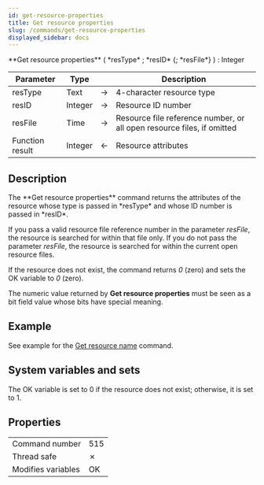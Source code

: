 ```yaml
---
id: get-resource-properties
title: Get resource properties
slug: /commands/get-resource-properties
displayed_sidebar: docs
---
```


<!--REF #_command_.Get resource properties.Syntax-->**Get resource properties** ( *resType* ; *resID* {; *resFile*} ) : Integer<!-- END REF-->
<!--REF #_command_.Get resource properties.Params-->
| Parameter | Type |  | Description |
| --- | --- | --- | --- |
| resType | Text | &#8594;  | 4-character resource type |
| resID | Integer | &#8594;  | Resource ID number |
| resFile | Time | &#8594;  | Resource file reference number, or all open resource files, if omitted |
| Function result | Integer | &#8592; | Resource attributes |

<!-- END REF-->

## Description 

<!--REF #_command_.Get resource properties.Summary-->The **Get resource properties** command returns the attributes of the resource whose type is passed in *resType* and whose ID number is passed in *resID*.<!-- END REF-->

If you pass a valid resource file reference number in the parameter *resFile*, the resource is searched for within that file only. If you do not pass the parameter *resFile*, the resource is searched for within the current open resource files. 

If the resource does not exist, the command returns *0* (zero) and sets the OK variable to *0* (zero).

The numeric value returned by **Get resource properties** must be seen as a bit field value whose bits have special meaning.

## Example 

See example for the [Get resource name](get-resource-name.md) command.

## System variables and sets 

The OK variable is set to 0 if the resource does not exist; otherwise, it is set to 1.


## Properties

|  |  |
| --- | --- |
| Command number | 515 |
| Thread safe | &cross; |
| Modifies variables | OK |


